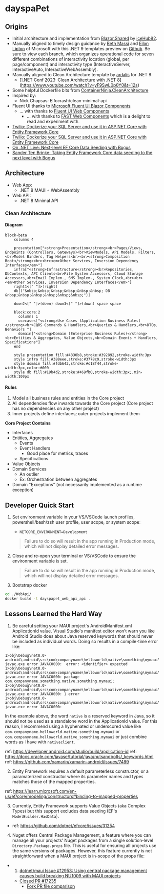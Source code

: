 # dayspaPet

## Origins

- Initial architecture and implementation from [Blazor.Shared](https://github.com/iceHub82/Blazor.Shared) by [iceHub82](https://github.com/iceHub82).
- Manually aligned to timely design guidance by [Beth Massi](https://github.com/BethMassi) and [Eilon Lipton](https://github.com/Eilon) of Microsoft with this .NET 9 templates preview on [Github](https://github.com/BethMassi/HybridSharedUI). Be sure to view each branch, which organizes operational code for seven different combinations of interactivity location (global, per page/component) and interactivity type (InteractiveServer, InteractiveAuto, InteractiveWebAssembly).
- Manually aligned to Clean Architecture template by [ardalis](https://github.com/ardalis/CleanArchitecture) for .NET 8
  - [].NET Conf 2023: Clean Architecture with .NET 8](https://www.youtube.com/watch?v=yF9SwL0p0Y0&t=12s)
- Some helpful Dockerfile bits from [ContainerNinja.CleanArchitecture](https://github.com/referbruv/ContainerNinja.CleanArchitecture/blob/master/API/Dockerfile)
- Inspired by:
  - Nick Chapsas:  Elfocrash/clean-minimal-api
- Fluent UI thanks to [Microsoft Fluent UI Blazor Components](https://github.com/microsoft/fluentui-blazor) 
	- ... with thanks to [Fluent UI Web Components](https://github.com/microsoft/fluentui/tree/master/packages/web-components) 
		- ... with thanks to [FAST Web Components](https://github.com/microsoft/fast/tree/master/packages/web-components) which is a delight to read and experiment with.
- [Twilio: Dockerize your SQL Server and use it in ASP.NET Core with Entity Framework Core](https://www.twilio.com/en-us/blog/containerize-your-sql-server-with-docker-and-aspnet-core-with-ef-core)
- [Twilio: Dockerize your SQL Server and use it in ASP.NET Core with Entity Framework Core](https://www.twilio.com/en-us/blog/containerize-your-sql-server-with-docker-and-aspnet-core-with-ef-core)
- [On .NET Live: Next-level EF Core Data Seeding with Bogus](https://www.youtube.com/watch?v=KoEOsfrRUqk)
- [Sander Ten Brinke: Taking Entity Framework Core data seeding to the next level with Bogus](https://stenbrinke.nl/blog/taking-ef-core-data-seeding-to-the-next-level-with-bogus/)

## Architecture

- Web App: 
  - .NET 8 MAUI + WebAssembly
- Web API: 
  - .NET 8 Minimal API

### Clean Architecture

#### Diagram

```mermaid
block-beta
    columns 4
    
    presentation["<strong>Presentation</strong><br>Pages/Views, Endpoints (Controllers, Gateways)<br>ViewModels, API Models, Filters,<br>Model Binders, Tag Helpers<br><br><strong>Composition Root</strong><br><br><em>Other Services, Inversion Dependency Interfaces</em>"]
    infra["<strong>Infrastructure</strong><br>Repositories, DbContexts, API Clients<br>File System Accessors, Cloud Storage Accessors,<br>Email Implem., SMS Implem., System Clock,<br><br><em>Other Services, Inversion Dependency Interfaces</em>"]
    right1<[" "]>(right)
    db[("&nbsp;&nbsp;&nbsp;&nbsp;&nbsp;&nbsp; DB  &nbsp;&nbsp;&nbsp;&nbsp;&nbsp;&nbsp;")]

    down2<[" "]>(down) down3<[" "]>(down) space space

    block:core:2
      columns 1
      usecases["<strong>Use Cases (Application Business Rules)</strong><br>CQRS Commands & Handlers,<br>Queries & Handlers,<br>DTOs, Behaviors "]
      domain["<strong>Domain (Enterprise Business Rules)</strong><br>Entities & Aggregates, Value Objects,<br>Domain Events + Handlers, Specifications"]
    end

    style presentation fill:#4330b8,stroke:#392892,stroke-width:3px
    style infra fill:#388eee,stroke:#3778c9,stroke-width:3px
    style domain fill:#fdb643,stroke:#c18f44,stroke-width:3px,color:#000
    style db fill:#19b4d2,stroke:#469fb0,stroke-width:3px;,min-width:100px
```

#### Rules

1. Model all business rules and entities in the Core project
2. All dependencies flow inwards towards the Core project (Core project has no dependencies on any other project)
4. Inner projects define interfaces; outer projects implement them 

**Core Project Contains**
- Interfaces
- Entities, Aggregates
  - Events
  - Event Handlers
    - Good place for metrics, traces
  - Specifications
- Value Objects
- Domain Services
  - An outlier
  - Ex: Orchestration between aggregates
- Domain "Exceptions" (not necessarily implemented as a runtime exception)

## Developer Quick Start

1. Set environment variable in your VS/VSCode launch profiles, powershell/bash/zsh user profile, user scope, or system scope:
	- `NETCORE_ENVIRONMENT=Development`
	
	> Failure to do so will result in the app running in Production mode, which will not display detailed error messages.

1. Close and re-open your terminal or VS/VSCode to ensure the environment variable is set.

	> Failure to do so will result in the app running in Production mode, which will not display detailed error messages.

1. Bootstrap docker
```bash
cd ./WebApi/
docker build -t dayspapet_web_api_api .
```

## Lessons Learned the Hard Way

1. Be careful setting your MAUI project's AndroidManifest.xml ApplicationId value. Visual Studio's manifest editor won't warn you like Android Studio does about Java reserved keywords that should never be included as individual words. Doing so results in a compile-time error like:
```
1>obj\Debug\net8.0-android\android\src\com\companyname\helloworld\native\something\mymaui\R.java(8,30): javac.exe error JAVAC0000:  error: <identifier> expected
1>obj\Debug\net8.0-android\android\src\com\companyname\helloworld\native\something\mymaui\R.java(8,30): javac.exe error JAVAC0000: package com.companyname.something.native.something.mymaui;
1>obj\Debug\net8.0-android\android\src\com\companyname\helloworld\native\something\mymaui\R.java(8,30): javac.exe error JAVAC0000: 1 error
1>obj\Debug\net8.0-android\android\src\com\companyname\helloworld\native\something\mymaui\R.java(8,30): javac.exe error JAVAC0000:
```
In the example above, the word `native` is a reserved keyword in Java, so it should not be used as a standalone word in the ApplicationId value. For this reason, I recommend using a hyphenated or underscored value like `com.companyname.helloworld.native-something.mymaui` or `com.companyname.helloworld.native_something.mymaui` or just combine words as I have with `nativeclient`.

ref: https://developer.android.com/studio/build/application-id
ref: https://docs.oracle.com/javase/tutorial/java/nutsandbolts/_keywords.html
ref: https://github.com/xamarin/xamarin-android/issues/7489

2. Entity Framework requires a default parameterless constructor, or a paramaterized constructor where its parameter names and types matches those of the mapped properties.

ref: https://learn.microsoft.com/en-us/ef/core/modeling/constructors#binding-to-mapped-properties

3. Currently, Entity Framework supports Value Objects (aka Complex Types) but this support excludes data seeding (EF's `ModelBuilder.HasData`).
  - ref: https://github.com/dotnet/efcore/issues/31254

4. Nuget offers Central Package Management, a feature where you can manage all your projects' Nuget packages from a single solution-level `Directory.Package.props` file. This is useful for ensuring all projects use the same versions of packages. However, this feature currently is not straightforward when a MAUI project is in-scope of the props file:
  - 1. [dotnet/maui Issue #12953: Using central package management causes build breaking NU1009 with MAUI projects](https://github.com/dotnet/maui/issues/12953)
      - [Closed PR #17235](https://github.com/dotnet/maui/pull/17235/files)
        - [Fork PR file comparison](https://github.com/hypdeb/repros/compare/master...jonathanpeppers:MauiNuGetCPMRepro:peppers) 
